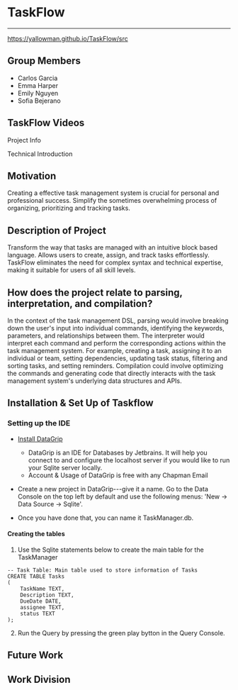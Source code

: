 # TaskFlow
------------
https://yallowman.github.io/TaskFlow/src
## Group Members
- Carlos Garcia
- Emma Harper
- Emily Nguyen
- Sofia Bejerano

## TaskFlow Videos
Project Info

Technical Introduction

## Motivation
Creating a effective task management system is crucial for personal and professional success. Simplify the sometimes overwhelming process of organizing, prioritizing and tracking tasks.

## Description of Project
Transform the way that tasks are managed with an intuitive block based language. Allows users to create, assign, and track tasks effortlessly. TaskFlow eliminates the need for complex syntax and technical expertise, making it suitable for users of all skill levels.

## How does the project relate to parsing, interpretation, and compilation?
In the context of the task management DSL, parsing would involve breaking down the user's input into individual commands, identifying the keywords, parameters, and relationships between them. The interpreter would interpret each command and perform the corresponding actions within the task management system. For example, creating a task, assigning it to an individual or team, setting dependencies, updating task status, filtering and sorting tasks, and setting reminders. Compilation could involve optimizing the commands and generating code that directly interacts with the task management system's underlying data structures and APIs.

## Installation & Set Up of Taskflow

### Setting up the IDE

- [Install DataGrip](https://www.jetbrains.com/datagrip/download/)
    - DataGrip is an IDE for Databases by Jetbrains. It will help you connect to and configure the localhost server if you would like to run your Sqlite server locally.
    - Account & Usage of DataGrip is free with any Chapman Email

- Create a new project in DataGrip---give it a name. Go to the Data Console on the top left by default and use the following menus: 'New -> Data Source -> Sqlite'.
- Once you have done that, you can name it TaskManager.db.

#### Creating the tables

1. Use the Sqlite statements below to create the main table for the TaskManager
```sqlite
-- Task Table: Main table used to store information of Tasks
CREATE TABLE Tasks
(
    TaskName TEXT,
    Description TEXT,
    DueDate DATE,
    assignee TEXT,
    status TEXT
);
```
2. Run the Query by pressing the green play bytton in the Query Console. 



## Future Work


## Work Division
      
